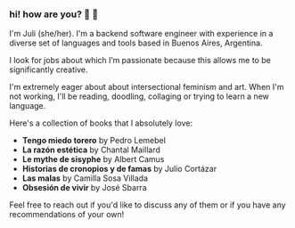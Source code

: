 ### hi! how are you? 🌈 :cherry_blossom:

I'm Juli (she/her). I'm a backend software engineer with experience in a diverse set of languages and tools based in Buenos Aires, Argentina.

I look for jobs about which I’m passionate because this allows me to be significantly creative.

I'm extremely eager about about intersectional feminism and art. When I'm not working, I'll be reading, doodling, collaging or trying to learn a new language.

Here's a collection of books that I absolutely love:

- **Tengo miedo torero** by Pedro Lemebel
- **La razón estética** by Chantal Maillard
- **Le mythe de sisyphe** by Albert Camus
- **Historias de cronopios y de famas** by Julio Cortázar
- **Las malas** by Camilla Sosa Villada
- **Obsesión de vivir** by José Sbarra

Feel free to reach out if you'd like to discuss any of them or if you have any recommendations of your own!
